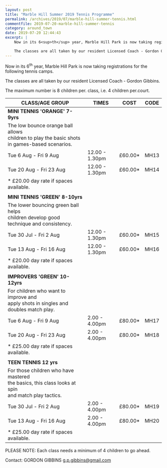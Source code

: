 ```yaml
---
layout: post
title: "Marble Hill Summer 2019 Tennis Programme"
permalink: /archives/2019/07/marble-hill-summer-tennis.html
commentfile: 2019-07-20-marble-hill-summer-tennis
category: around_town
date: 2019-07-20 12:44:43
excerpt: |
    Now in its 6<sup>th</sup> year, Marble Hill Park is now taking registrations for the following tennis camps.

    The classes are all taken by our resident Licensed Coach - Gordon Gibbins.
---
```


Now in its 6<sup>th</sup> year, Marble Hill Park is now taking registrations for the following tennis camps.

The classes are all taken by our resident Licensed Coach - Gordon Gibbins.

The maximum number is 8 children per. class, i.e. 4 children per.court.

|CLASS/AGE GROUP|TIMES|COST|CODE|
|---|---|---|---|
|**MINI TENNIS 'ORANGE' 7-9yrs**||||
|The low bounce orange ball allows<br />children to play the basic shots in games-based scenarios.||||
|Tue 6 Aug - Fri 9 Aug|12.00 - 1.30pm|&pound;60.00*|MH13|
|Tue 20 Aug - Fri 23 Aug|12.00 - 1.30pm|&pound;60.00*|MH14|
|* &pound;20.00 day rate if spaces available.||||
|||||
|**MINI TENNIS 'GREEN' 8-10yrs**||||
|The lower bouncing green ball helps<br />children develop good technique and consistency.||||
|Tue 30 Jul - Fri 2 Aug|12.00 - 1.30pm|&pound;60.00*|MH15|
|Tue 13 Aug - Fri 16 Aug|12.00 - 1.30pm|&pound;60.00*|MH16|
|* &pound;20.00 day rate if spaces available.||||
|||||
|**IMPROVERS 'GREEN' 10-12yrs**||||
|For children who want to improve and<br />apply shots in singles and doubles match play.||||
|Tue 6 Aug - Fri 9 Aug|2.00 - 4.00pm|&pound;80.00*|MH17|
|Tue 20 Aug - Fri 23 Aug|2.00 - 4.00pm|&pound;80.00*|MH18|
|* &pound;25.00 day rate if spaces available.||||
|||||
|**TEEN TENNIS 12 yrs**||||
|For those children who have mastered<br />the basics, this class looks at  spin<br />and match play tactics.||||
|Tue 30 Jul - Fri 2 Aug|2.00 - 4.00pm|&pound;80.00*|MH19|
|Tue 13 Aug - Fri 16 Aug|2.00 - 4.00pm|&pound;80.00*|MH20|
|* &pound;25.00 day rate if spaces available.||||

PLEASE NOTE: Each class needs a minimum of 4 children to go ahead.

Contact: GORDON GIBBINS
 [g.p.gibbins@gmail.com](mailto:g.p.gibbins@gmail.com)
